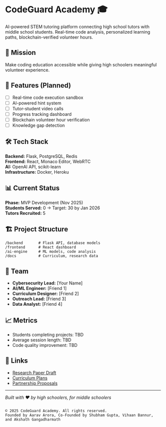 # CodeGuard Academy 🎓

AI-powered STEM tutoring platform connecting high school tutors with middle school students. Real-time code analysis, personalized learning paths, blockchain-verified volunteer hours.

## 🎯 Mission
Make coding education accessible while giving high schoolers meaningful volunteer experience.

## 🚀 Features (Planned)
- [ ] Real-time code execution sandbox
- [ ] AI-powered hint system
- [ ] Tutor-student video calls
- [ ] Progress tracking dashboard
- [ ] Blockchain volunteer hour verification
- [ ] Knowledge gap detection

## 🛠️ Tech Stack
**Backend:** Flask, PostgreSQL, Redis  
**Frontend:** React, Monaco Editor, WebRTC  
**AI:** OpenAI API, scikit-learn  
**Infrastructure:** Docker, Heroku

## 📊 Current Status
**Phase:** MVP Development (Nov 2025)  
**Students Served:** 0 → Target: 30 by Jan 2026  
**Tutors Recruited:** 5  

## 🏗️ Project Structure
```
/backend       # Flask API, database models
/frontend      # React dashboard
/ai-engine     # ML models, code analysis
/docs          # Curriculum, research data
```

## 🤝 Team
- **Cybersecurity Lead:** [Your Name]
- **AI/ML Engineer:** [Friend 1]
- **Curriculum Designer:** [Friend 2]
- **Outreach Lead:** [Friend 3]
- **Data Analyst:** [Friend 4]

## 📈 Metrics
- Students completing projects: TBD
- Average session length: TBD
- Code quality improvement: TBD

## 🔗 Links
- [Research Paper Draft](docs/research/)
- [Curriculum Plans](docs/curriculum/)
- [Partnership Proposals](docs/outreach/)

---
*Built with ❤️ by high schoolers, for middle schoolers*
```

© 2025 CodeGuard Academy. All rights reserved.
Founded by Aarav Arora, Co-Founded by Shubham Gupta, Vihaan Bannur, and Akshath Gangadharmath
